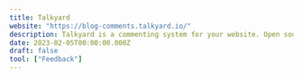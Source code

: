 ```yaml
---
title: Talkyard
website: "https://blog-comments.talkyard.io/"
description: Talkyard is a commenting system for your website. Open source, install for free
date: 2023-02-05T00:00:00.000Z
draft: false
tool: ["Feedback"]
---
```

